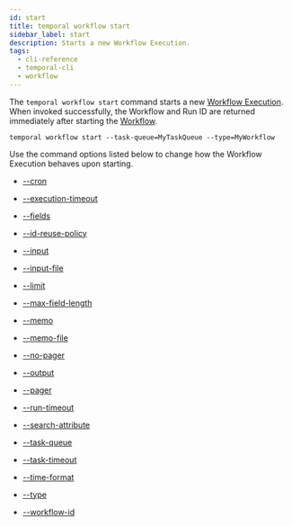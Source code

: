 ```yaml
---
id: start
title: temporal workflow start
sidebar_label: start
description: Starts a new Workflow Execution.
tags:
  - cli-reference
  - temporal-cli
  - workflow
---
```


The `temporal workflow start` command starts a new [Workflow Execution](/concepts/what-is-a-workflow-execution).
When invoked successfully, the Workflow and Run ID are returned immediately after starting the [Workflow](/concepts/what-is-a-workflow).

`temporal workflow start --task-queue=MyTaskQueue --type=MyWorkflow`

Use the command options listed below to change how the Workflow Execution behaves upon starting.

- [--cron](/cli/cmd-options/cron)

- [--execution-timeout](/cli/cmd-options/execution-timeout)

- [--fields](/cli/cmd-options/fields)

- [--id-reuse-policy](/cli/cmd-options/id-reuse-policy)

- [--input](/cli/cmd-options/input)

- [--input-file](/cli/cmd-options/input-file)

- [--limit](/cli/cmd-options/limit)

- [--max-field-length](/cli/cmd-options/max-field-length)

- [--memo](/cli/cmd-options/memo)

- [--memo-file](/cli/cmd-options/memo-file)

- [--no-pager](/cli/cmd-options/no-pager)

- [--output](/cli/cmd-options/output)

- [--pager](/cli/cmd-options/pager)

- [--run-timeout](/cli/cmd-options/run-timeout)

- [--search-attribute](/cli/cmd-options/search-attribute)

- [--task-queue](/cli/cmd-options/task-queue)

- [--task-timeout](/cli/cmd-options/task-timeout)

- [--time-format](/cli/cmd-options/time-format)

- [--type](/cli/cmd-options/type)

- [--workflow-id](/cli/cmd-options/workflow-id)
